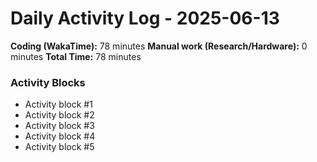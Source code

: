 # Daily Activity Log - 2025-06-13

**Coding (WakaTime):** 78 minutes
**Manual work (Research/Hardware):** 0 minutes
**Total Time:** 78 minutes

### Activity Blocks
- Activity block #1
- Activity block #2
- Activity block #3
- Activity block #4
- Activity block #5
